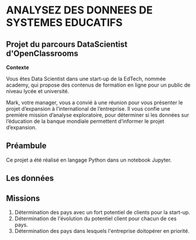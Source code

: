 # ANALYSEZ DES DONNEES DE SYSTEMES EDUCATIFS
## Projet du parcours DataScientist d'OpenClassrooms
**Contexte**

Vous êtes Data Scientist dans une start-up de la EdTech, nommée academy, qui propose des contenus de formation en ligne pour un public de niveau lycée et université.

Mark, votre manager, vous a convié à une réunion pour vous présenter le projet d’expansion à l’international de l’entreprise. Il vous confie une première mission d’analyse exploratoire, pour déterminer si les données sur l’éducation de la banque mondiale permettent d’informer le projet d’expansion.

## Préambule
Ce projet a été réalisé en langage Python dans un notebook Jupyter.

## Les données

## Missions
1. Détermination des pays avec un fort potentiel de clients pour la start-up.
2. Détermination de l'évolution du potentiel client pour chacun de ces pays.
3. Détermination des pays dans lesquels l'entreprise doitopérer en priorité.
